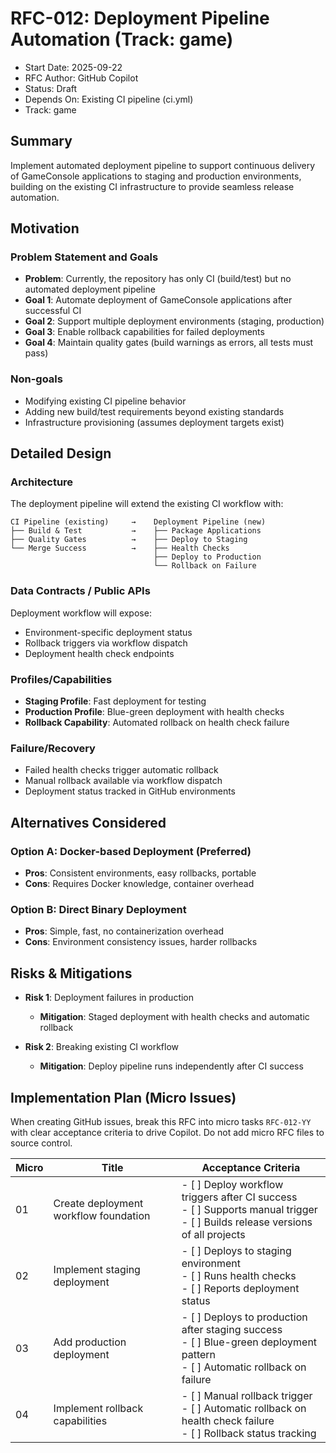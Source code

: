 # RFC-012: Deployment Pipeline Automation (Track: game)

- Start Date: 2025-09-22
- RFC Author: GitHub Copilot
- Status: Draft
- Depends On: Existing CI pipeline (ci.yml)
- Track: game

## Summary

Implement automated deployment pipeline to support continuous delivery of GameConsole applications to staging and production environments, building on the existing CI infrastructure to provide seamless release automation.

## Motivation

### Problem Statement and Goals

- **Problem**: Currently, the repository has only CI (build/test) but no automated deployment pipeline
- **Goal 1**: Automate deployment of GameConsole applications after successful CI
- **Goal 2**: Support multiple deployment environments (staging, production)  
- **Goal 3**: Enable rollback capabilities for failed deployments
- **Goal 4**: Maintain quality gates (build warnings as errors, all tests must pass)

### Non-goals

- Modifying existing CI pipeline behavior
- Adding new build/test requirements beyond existing standards
- Infrastructure provisioning (assumes deployment targets exist)

## Detailed Design

### Architecture

The deployment pipeline will extend the existing CI workflow with:

```
CI Pipeline (existing)     →    Deployment Pipeline (new)
├── Build & Test           →    ├── Package Applications
├── Quality Gates          →    ├── Deploy to Staging
└── Merge Success          →    ├── Health Checks
                                ├── Deploy to Production
                                └── Rollback on Failure
```

### Data Contracts / Public APIs

Deployment workflow will expose:
- Environment-specific deployment status
- Rollback triggers via workflow dispatch
- Deployment health check endpoints

### Profiles/Capabilities

- **Staging Profile**: Fast deployment for testing
- **Production Profile**: Blue-green deployment with health checks
- **Rollback Capability**: Automated rollback on health check failure

### Failure/Recovery

- Failed health checks trigger automatic rollback
- Manual rollback available via workflow dispatch
- Deployment status tracked in GitHub environments

## Alternatives Considered

### Option A: Docker-based Deployment (Preferred)
- **Pros**: Consistent environments, easy rollbacks, portable
- **Cons**: Requires Docker knowledge, container overhead

### Option B: Direct Binary Deployment  
- **Pros**: Simple, fast, no containerization overhead
- **Cons**: Environment consistency issues, harder rollbacks

## Risks & Mitigations

- **Risk 1**: Deployment failures in production
  - **Mitigation**: Staged deployment with health checks and automatic rollback

- **Risk 2**: Breaking existing CI workflow
  - **Mitigation**: Deploy pipeline runs independently after CI success

## Implementation Plan (Micro Issues)

When creating GitHub issues, break this RFC into micro tasks `RFC-012-YY` with clear acceptance criteria to drive Copilot. Do not add micro RFC files to source control.

| Micro | Title | Acceptance Criteria |
|-------|-------|---------------------|
| 01    | Create deployment workflow foundation | - [ ] Deploy workflow triggers after CI success<br/>- [ ] Supports manual trigger<br/>- [ ] Builds release versions of all projects |
| 02    | Implement staging deployment | - [ ] Deploys to staging environment<br/>- [ ] Runs health checks<br/>- [ ] Reports deployment status |
| 03    | Add production deployment | - [ ] Deploys to production after staging success<br/>- [ ] Blue-green deployment pattern<br/>- [ ] Automatic rollback on failure |
| 04    | Implement rollback capabilities | - [ ] Manual rollback trigger<br/>- [ ] Automatic rollback on health check failure<br/>- [ ] Rollback status tracking |
